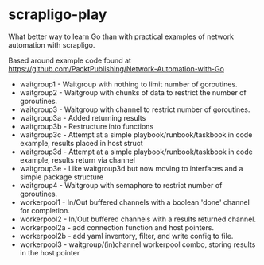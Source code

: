 # scrapligo-play

What better way to learn Go than with practical examples of network automation with scrapligo.

Based around example code found at https://github.com/PacktPublishing/Network-Automation-with-Go

- waitgroup1 - Waitgroup with nothing to limit number of goroutines.
- waitgroup2 - Waitgroup with chunks of data to restrict the number of goroutines.
- waitgroup3 - Waitgroup with channel to restrict number of goroutines.
- waitgroup3a - Added returning results
- waitgroup3b - Restructure into functions
- waitgroup3c - Attempt at a simple playbook/runbook/taskbook in code example, results placed in host struct
- waitgroup3d - Attempt at a simple playbook/runbook/taskbook in code example, results return via channel
- waitgroup3e - Like waitgroup3d but now moving to interfaces and a simple package structure
- waitgroup4 - Waitgroup with semaphore to restrict number of goroutines.
- workerpool1 - In/Out buffered channels with a boolean 'done' channel for completion.
- workerpool2 - In/Out buffered channels with a results returned channel.
- workerpool2a - add connection function and host pointers.
- workerpool2b - add yaml inventory, filter, and write config to file.
- workerpool3 - waitgroup/(in)channel workerpool combo, storing results in the host pointer